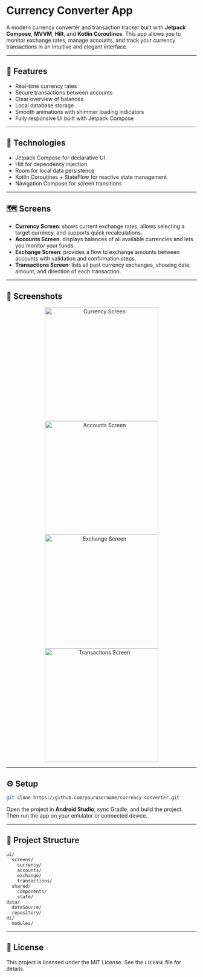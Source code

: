 

# Currency Converter App

A modern currency converter and transaction tracker built with **Jetpack Compose**, **MVVM**, **Hilt**, and **Kotlin Coroutines**. This app allows you to monitor exchange rates, manage accounts, and track your currency transactions in an intuitive and elegant interface.

---

## 📱 Features

- Real-time currency rates
- Secure transactions between accounts
- Clear overview of balances
- Local database storage
- Smooth animations with shimmer loading indicators
- Fully responsive UI built with Jetpack Compose

---

## 🚀 Technologies

- Jetpack Compose for declarative UI
- Hilt for dependency injection
- Room for local data persistence
- Kotlin Coroutines + StateFlow for reactive state management
- Navigation Compose for screen transitions

---

## 🗺️ Screens

- **Currency Screen**: shows current exchange rates, allows selecting a target currency, and supports quick recalculations.
- **Accounts Screen**: displays balances of all available currencies and lets you monitor your funds.
- **Exchange Screen**: provides a flow to exchange amounts between accounts with validation and confirmation steps.
- **Transactions Screen**: lists all past currency exchanges, showing date, amount, and direction of each transaction.

---

## 📸 Screenshots

<p align="center">
  <img src="./design/currency.png" alt="Currency Screen" width="300"/>
  <img src="./design/accounts.png" alt="Accounts Screen" width="300"/>
  <img src="./design/exchange.png" alt="Exchange Screen" width="300"/>
  <img src="./design/transactions.png" alt="Transactions Screen" width="300"/>
</p>

---

## ⚙️ Setup

```bash
git clone https://github.com/yourusername/currency-converter.git
```

Open the project in **Android Studio**, sync Gradle, and build the project. Then run the app on your emulator or connected device.

---

## 📂 Project Structure

```plaintext
ui/
  screens/
    currency/
    accounts/
    exchange/
    transactions/
  shared/
    components/
    state/
data/
  dataSource/
  repository/
di/
  modules/
```

---

## 📄 License

This project is licensed under the MIT License. See the `LICENSE` file for details.